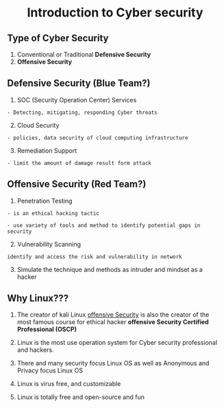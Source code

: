 <h1 align="center">Introduction to Cyber security</h1>

## Type of Cyber Security

1. Conventional or Traditional **Defensive Security**
2. **Offensive Security**


## Defensive Security (Blue Team?)

1. SOC (Security Operation Center) Services
```
- Detecting, mitigating, responding Cyber threats
```
2. Cloud Security
```
- policies, data security of cloud computing infrastructure
```
3. Remediation Support
```
- limit the amount of damage result form attack
```


## Offensive Security (Red Team?)

1. Penetration Testing
```
- is an ethical hacking tactic

- use variety of tools and method to identify potential gaps in security
```

2. Vulnerability Scanning
```
identify and access the risk and vulnerability in network
```

3. Simulate the technique and methods as intruder and mindset as a hacker

## Why Linux???


1. The creator of kali Linux [offensive Security](https://www.offensive-security.com) is also the creator of the most famous course for ethical hacker **offensive Security Certified Professional (OSCP)**

2. Linux is the most use operation system for Cyber security professional and hackers.

3. There and many security focus Linux OS as well as Anonymous and Privacy focus Linux OS


4. Linux is virus free, and customizable
5. Linux is totally free and open-source and fun
<br>




